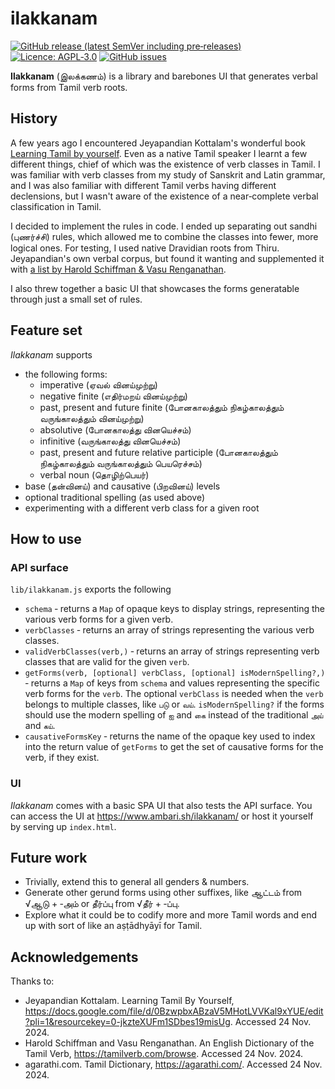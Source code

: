 # ilakkanam

[![GitHub release (latest SemVer including pre‐releases)](https://img.shields.io/github/v/release/deepestblue/ilakkanam?include_prereleases&sort=semver&style=for-the-badge)](https://github.com/deepestblue/ilakkanam/releases) [![Licence: AGPL‐3.0](https://img.shields.io/github/license/deepestblue/ilakkanam?label=LICENCE&style=for-the-badge)](https://www.gnu.org/licenses/agpl-3.0.en.html) [![GitHub issues](https://img.shields.io/github/issues/deepestblue/ilakkanam?style=for-the-badge)](https://github.com/deepestblue/ilakkanam/issues)

**Ilakkanam** (இலக்கணம்) is a library and barebones UI that generates verbal forms from Tamil verb roots.

## History

A few years ago I encountered Jeyapandian Kottalam's wonderful book [Learning Tamil by yourself](https://docs.google.com/file/d/0BzwpbxABzaV5MHotLVVKal9xYUE/edit?pli=1&resourcekey=0-jkzteXUFm1SDbes19misUg). Even as a native Tamil speaker I learnt a few different things, chief of which was the existence of verb classes in Tamil. I was familiar with verb classes from my study of Sanskrit and Latin grammar, and I was also familiar with different Tamil verbs having different declensions, but I wasn't aware of the existence of a near‐complete verbal classification in Tamil.

I decided to implement the rules in code. I ended up separating out sandhi (புணர்ச்சி) rules, which allowed me to combine the classes into fewer, more logical ones. For testing, I used native Dravidian roots from Thiru. Jeyapandian's own verbal corpus, but found it wanting and supplemented it with [a list by Harold Schiffman & Vasu Renganathan](http://www.tamilverb.com/browse).

I also threw together a basic UI that showcases the forms generatable through just a small set of rules.

## Feature set

*Ilakkanam* supports

* the following forms:
  * imperative (ஏவல் வினய்முற்று)
  * negative finite (எதிர்மறய் வினய்முற்று)
  * past, present and future finite (போனகாலத்தும் நிகழ்காலத்தும் வருங்காலத்தும் வினய்முற்று)
  * absolutive (போனகாலத்து வினயெச்சம்)
  * infinitive (வருங்காலத்து வினயெச்சம்)
  * past, present and future relative participle (போனகாலத்தும் நிகழ்காலத்தும் வருங்காலத்தும் பெயரெச்சம்)
  * verbal noun (தொழிற்பெயர்)
* base (தன்வினய்) and causative (பிறவினய்) levels
* optional traditional spelling (as used above)
* experimenting with a different verb class for a given root

## How to use

### API surface

`lib/ilakkanam.js` exports the following

* `schema` ‐ returns a `Map` of opaque keys to display strings, representing the various verb forms for a given verb.
* `verbClasses` ‐ returns an array of strings representing the various verb classes.
* `validVerbClasses(verb,)` ‐ returns an array of strings representing verb classes that are valid for the given `verb`.
* `getForms(verb, [optional] verbClass, [optional] isModernSpelling?,)` ‐ returns a `Map` of keys from `schema` and values representing the specific verb forms for the `verb`. The optional `verbClass` is needed when the `verb` belongs to multiple classes, like `படு` or `வய்`. `isModernSpelling?` if the forms should use the modern spelling of `ஐ` and `கை` instead of the traditional `அய்` and `கய்`.
* `causativeFormsKey` ‐ returns the name of the opaque key used to index into the return value of `getForms` to get the set of causative forms for the verb, if they exist.

### UI

*Ilakkanam* comes with a basic SPA UI that also tests the API surface. You can access the UI at <https://www.ambari.sh/ilakkanam/> or host it yourself by serving up `index.html`.

## Future work

* Trivially, extend this to general all genders & numbers.
* Generate other gerund forms using other suffixes, like ஆட்டம் from √ஆடு + ‌‌‐அம் or தீர்ப்பு from √தீர் + ‐ப்பு.
* Explore what it could be to codify more and more Tamil words and end up with sort of like an aṣṭādhyāyī for Tamil.

## Acknowledgements

Thanks to:

* Jeyapandian Kottalam. Learning Tamil By Yourself, <https://docs.google.com/file/d/0BzwpbxABzaV5MHotLVVKal9xYUE/edit?pli=1&resourcekey=0-jkzteXUFm1SDbes19misUg>. Accessed 24 Nov. 2024.
* Harold Schiffman and Vasu Renganathan. An English Dictionary of the Tamil Verb, <https://tamilverb.com/browse>. Accessed 24 Nov. 2024.
* agarathi.com. Tamil Dictionary, <https://agarathi.com/>. Accessed 24 Nov. 2024.
